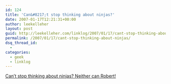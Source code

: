 ```yaml
---
id: 124
title: 'Can&#8217;t stop thinking about ninjas?'
date: 2007-01-17T12:21:31+00:00
author: leekelleher
layout: post
guid: http://leekelleher.com/linklog/2007/01/17/cant-stop-thinking-about-ninjas/
permalink: /2007/01/17/cant-stop-thinking-about-ninjas/
dsq_thread_id:
  - 
categories:
  - geek
  - linklog
---
```

[Can&#8217;t stop thinking about ninjas? Neither can Robert!](http://www.realultimatepower.net/index4.htm)